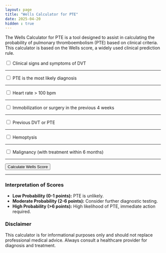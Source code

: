 ```yaml
---
layout: page
title: "Wells Calculator for PTE"
date: 2025-04-20
hidden : true
---
```


The Wells Calculator for PTE is a tool designed to assist in calculating the probability of pulmonary thromboembolism (PTE) based on clinical criteria. This calculator is based on the Wells score, a widely used clinical prediction rule.

<div class="card">
    <div class="card-body">
        <form id="wellsForm">
            <!-- Wells Score Criteria for PE -->
            <div class="form-check mb-2">
                <input class="form-check-input" type="checkbox" id="dvtSymptoms">
                <label class="form-check-label" for="dvtSymptoms">
                    Clinical signs and symptoms of DVT
                </label>
            </div><hr>
            <div class="form-check mb-2">
                <input class="form-check-input" type="checkbox" id="alternativeLessLikely">
                <label class="form-check-label" for="alternativeLessLikely">
                    PTE is the most likely diagnosis
                </label>
            </div><hr>
            <div class="form-check mb-2">
                <input class="form-check-input" type="checkbox" id="heartRate">
                <label class="form-check-label" for="heartRate">
                    Heart rate > 100 bpm
                </label>
            </div><hr>
            <div class="form-check mb-2">
                <input class="form-check-input" type="checkbox" id="immobilization">
                <label class="form-check-label" for="immobilization">
                    Immobilization or surgery in the previous 4 weeks
                </label>
            </div><hr>
            <div class="form-check mb-2">
                <input class="form-check-input" type="checkbox" id="previousPEorDVT">
                <label class="form-check-label" for="previousPEorDVT">
                    Previous DVT or PTE
                </label>
            </div><hr>
            <div class="form-check mb-2">
                <input class="form-check-input" type="checkbox" id="hemoptysis">
                <label class="form-check-label" for="hemoptysis">
                    Hemoptysis
                </label>
            </div><hr>
            <div class="form-check mb-2">
                <input class="form-check-input" type="checkbox" id="cancer">
                <label class="form-check-label" for="cancer">
                    Malignancy (with treatment within 6 months)
                </label>
            </div><hr>
            <button type="button" class="btn btn-primary w-100" onclick="calculateWells()">Calculate Wells Score
            </button><hr>
        </form>
        <div class="mt-4">
            <div id="resultCard" class="card text-center d-none">
                <div id="result" class="card-body fw-bold"></div>
            </div>
        </div>
    </div>
</div>

<script>
    function calculateWells() {
        // Wells score criteria for PE
        let score = 0;
        score += document.getElementById('dvtSymptoms').checked ? 3 : 0;
        score += document.getElementById('alternativeLessLikely').checked ? 3 : 0;
        score += document.getElementById('heartRate').checked ? 1.5 : 0;
        score += document.getElementById('immobilization').checked ? 1.5 : 0;
        score += document.getElementById('previousPEorDVT').checked ? 1.5 : 0;
        score += document.getElementById('hemoptysis').checked ? 1 : 0;
        score += document.getElementById('cancer').checked ? 1 : 0;

        // Get the result card and text
        let resultCard = document.getElementById('resultCard');
        let resultText = document.getElementById('result');

        // Display result based on Wells score for PE
        if (score > 4) {
            resultCard.classList.remove('d-none', 'bg-warning', 'bg-success');
            resultCard.classList.add('bg-danger');
            resultText.innerText = `Wells Score is ${score}. High probability of Pulmonary Embolism.`;
        } else {
            resultCard.classList.remove('d-none', 'bg-danger', 'bg-warning');
            resultCard.classList.add('bg-success');
            resultText.innerText = `Wells Score is ${score}. Low probability of Pulmonary Embolism.`;
        }
    }
</script>

### Interpretation of Scores

- **Low Probability (0-1 points):** PTE is unlikely.
- **Moderate Probability (2-6 points):** Consider further diagnostic testing.
- **High Probability (>6 points):** High likelihood of PTE, immediate action required.

### Disclaimer

This calculator is for informational purposes only and should not replace professional medical advice. Always consult a healthcare provider for diagnosis and treatment.